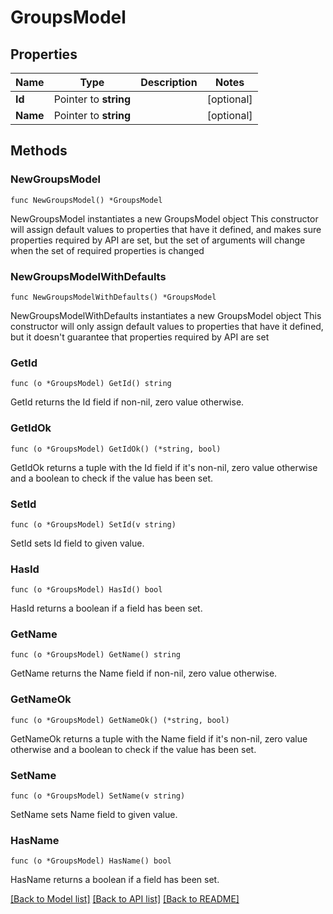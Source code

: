 # GroupsModel

## Properties

Name | Type | Description | Notes
------------ | ------------- | ------------- | -------------
**Id** | Pointer to **string** |  | [optional] 
**Name** | Pointer to **string** |  | [optional] 

## Methods

### NewGroupsModel

`func NewGroupsModel() *GroupsModel`

NewGroupsModel instantiates a new GroupsModel object
This constructor will assign default values to properties that have it defined,
and makes sure properties required by API are set, but the set of arguments
will change when the set of required properties is changed

### NewGroupsModelWithDefaults

`func NewGroupsModelWithDefaults() *GroupsModel`

NewGroupsModelWithDefaults instantiates a new GroupsModel object
This constructor will only assign default values to properties that have it defined,
but it doesn't guarantee that properties required by API are set

### GetId

`func (o *GroupsModel) GetId() string`

GetId returns the Id field if non-nil, zero value otherwise.

### GetIdOk

`func (o *GroupsModel) GetIdOk() (*string, bool)`

GetIdOk returns a tuple with the Id field if it's non-nil, zero value otherwise
and a boolean to check if the value has been set.

### SetId

`func (o *GroupsModel) SetId(v string)`

SetId sets Id field to given value.

### HasId

`func (o *GroupsModel) HasId() bool`

HasId returns a boolean if a field has been set.

### GetName

`func (o *GroupsModel) GetName() string`

GetName returns the Name field if non-nil, zero value otherwise.

### GetNameOk

`func (o *GroupsModel) GetNameOk() (*string, bool)`

GetNameOk returns a tuple with the Name field if it's non-nil, zero value otherwise
and a boolean to check if the value has been set.

### SetName

`func (o *GroupsModel) SetName(v string)`

SetName sets Name field to given value.

### HasName

`func (o *GroupsModel) HasName() bool`

HasName returns a boolean if a field has been set.


[[Back to Model list]](../README.md#documentation-for-models) [[Back to API list]](../README.md#documentation-for-api-endpoints) [[Back to README]](../README.md)


